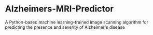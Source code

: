 # Alzheimers-MRI-Predictor
A Python-based machine learning-trained image scanning algorithm for predicting the presence and severity of Alzheimer's disease
